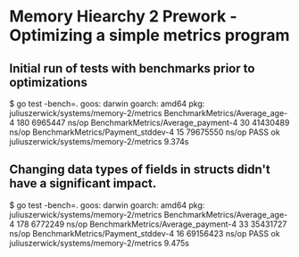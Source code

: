 # Memory Hiearchy 2 Prework - Optimizing a simple metrics program

## Initial run of tests with benchmarks prior to optimizations

<metrics>$ go test -bench=.
goos: darwin
goarch: amd64
pkg: juliuszerwick/systems/memory-2/metrics
BenchmarkMetrics/Average_age-4               180           6965447 ns/op
BenchmarkMetrics/Average_payment-4            30          41430489 ns/op
BenchmarkMetrics/Payment_stddev-4             15          79675550 ns/op
PASS
ok      juliuszerwick/systems/memory-2/metrics  9.374s


## Changing data types of fields in structs didn't have a significant impact.

<metrics>$ go test -bench=.
goos: darwin
goarch: amd64
pkg: juliuszerwick/systems/memory-2/metrics
BenchmarkMetrics/Average_age-4               178           6772249 ns/op
BenchmarkMetrics/Average_payment-4            33          35431727 ns/op
BenchmarkMetrics/Payment_stddev-4             16          69156423 ns/op
PASS
ok      juliuszerwick/systems/memory-2/metrics  9.475s
